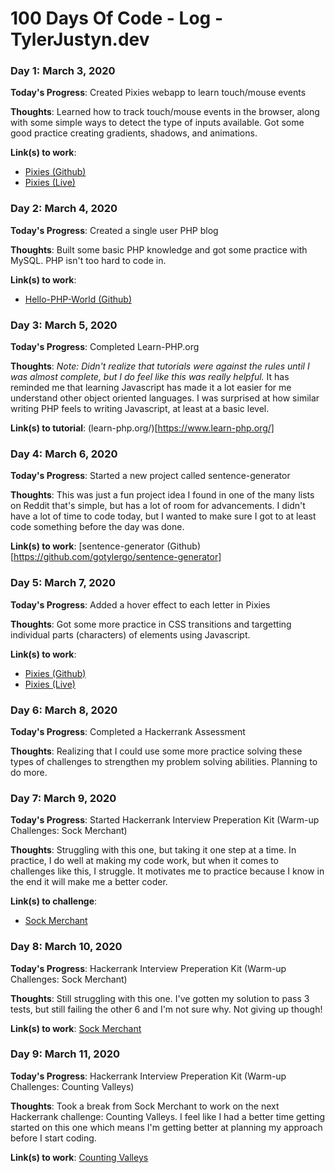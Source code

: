 # 100 Days Of Code - Log - TylerJustyn.dev

<!-- ### Day 1: March 3, 2020

**Today's Progress**: Fixed CSS, worked on canvas functionality for the app.

**Thoughts**: I really struggled with CSS, but, overall, I feel like I am slowly getting better at it. Canvas is still new for me, but I managed to figure out some basic functionality.

**Link(s) to work**: [Calculator App](http://www.example.com) -->

### Day 1: March 3, 2020

**Today's Progress**: Created Pixies webapp to learn touch/mouse events

**Thoughts**: Learned how to track touch/mouse events in the browser, along with some simple ways to detect the type of inputs available. Got some good practice creating gradients, shadows, and animations.

**Link(s) to work**:
- [Pixies (Github)](https://github.com/gotylergo/pixies)
- [Pixies (Live)](https://tylerjustyn.dev/app/100daysofcode/pixies/)

### Day 2: March 4, 2020

**Today's Progress**: Created a single user PHP blog

**Thoughts**: Built some basic PHP knowledge and got some practice with MySQL. PHP isn't too hard to code in.

**Link(s) to work**:
- [Hello-PHP-World (Github)](https://github.com/gotylergo/hello-php-world)

### Day 3: March 5, 2020

**Today's Progress**: Completed Learn-PHP.org

**Thoughts**: *Note: Didn't realize that tutorials were against the rules until I was almost complete, but I do feel like this was really helpful.* It has reminded me that learning Javascript has made it a lot easier for me understand other object oriented languages. I was surprised at how similar writing PHP feels to writing Javascript, at least at a basic level. 

**Link(s) to tutorial**: (learn-php.org/)[https://www.learn-php.org/]

### Day 4: March 6, 2020

**Today's Progress**: Started a new project called sentence-generator

**Thoughts**: This was just a fun project idea I found in one of the many lists on Reddit that's simple, but has a lot of room for advancements. I didn't have a lot of time to code today, but I wanted to make sure I got to at least code something before the day was done.

**Link(s) to work**: [sentence-generator (Github)[https://github.com/gotylergo/sentence-generator]

### Day 5: March 7, 2020

**Today's Progress**: Added a hover effect to each letter in Pixies

**Thoughts**: Got some more practice in CSS transitions and targetting individual parts (characters) of elements using Javascript.

**Link(s) to work**:
- [Pixies (Github)](https://github.com/gotylergo/pixies)
- [Pixies (Live)](https://tylerjustyn.dev/app/100daysofcode/pixies/)

### Day 6: March 8, 2020

**Today's Progress**: Completed a Hackerrank Assessment

**Thoughts**: Realizing that I could use some more practice solving these types of challenges to strengthen my problem solving abilities. Planning to do more.

### Day 7: March 9, 2020

**Today's Progress**: Started Hackerrank Interview Preperation Kit (Warm-up Challenges: Sock Merchant)

**Thoughts**: Struggling with this one, but taking it one step at a time. In practice, I do well at making my code work, but when it comes to challenges like this, I struggle. It motivates me to practice because I know in the end it will make me a better coder.

**Link(s) to challenge**:
- [Sock Merchant](https://www.hackerrank.com/challenges/sock-merchant/problem)

### Day 8: March 10, 2020

**Today's Progress**: Hackerrank Interview Preperation Kit (Warm-up Challenges: Sock Merchant)

**Thoughts**: Still struggling with this one. I've gotten my solution to pass 3 tests, but still failing the other 6 and I'm not sure why. Not giving up though!

**Link(s) to work**: [Sock Merchant](https://codepen.io/gotylergo/pen/VwLQVQa)

### Day 9: March 11, 2020

**Today's Progress**: Hackerrank Interview Preperation Kit (Warm-up Challenges: Counting Valleys)

**Thoughts**: Took a break from Sock Merchant to work on the next Hackerrank challenge: Counting Valleys. I feel like I had a better time getting started on this one which means I'm getting better at planning my approach before I start coding.

**Link(s) to work**: [Counting Valleys](https://codepen.io/gotylergo/pen/jOPZvQO)
